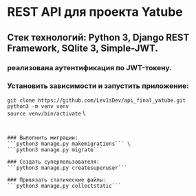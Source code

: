 # REST API для проекта Yatube

## Стек технологий: Python 3, Django REST Framework, SQlite 3, Simple-JWT.

### реализована аутентификация по JWT-токену.

### Установить зависимости и запустить приложение:
``` git clone https://github.com/Lev1sDev/api_final_yatube.git  ``` \
```python3 -m venv venv``` \
```source venv/bin/activate``` \
```pip3 install -r requirements.txt


### Выполнить миграции:
```python3 manage.py makemigrations``` \
```python3 manage.py migrate```

### Создать суперпользователя:
```python3 manage.py createsuperuser```

### Привязать статические файлы:
```python3 manage.py collectstatic```

